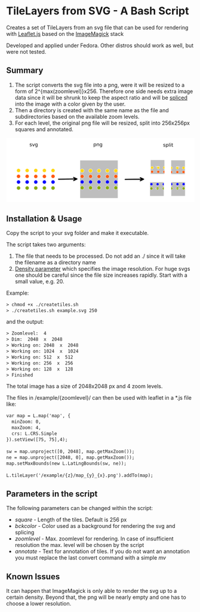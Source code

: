 # TileLayers from SVG - A Bash Script

Creates a set of TileLayers from an svg file that can be used for rendering with [Leaflet.js](https://leafletjs.com/)
based on the [ImageMagick](https://www.imagemagick.org/script/index.php) stack

Developed and applied under Fedora. Other distros should work as well, but were not tested.

## Summary

1. The script converts the svg file into a png, were it will be resized to a form of 2^{max(zoomlevel)}x256.
Therefore one side needs extra image data since it will be shrunk to keep the aspect ratio and will be [spliced](https://imagemagick.org/script/command-line-options.php#splice) into the image with a color given by the user.
2. Then a directory is created with the same name as the file and subdirectories based on the available zoom levels.
3. For each level, the original png file will be resized, split into 256x256px squares and annotated.

![](./img/desc.png)

## Installation & Usage

Copy the script to your svg folder and make it executable.

The script takes two arguments:
1. The file that needs to be processed. Do not add an ./ since it will take the filename as a directory name
2. [Density parameter](https://imagemagick.org/script/command-line-options.php#density) which specifies the image resolution. For huge svgs one should be careful since the file size increases rapidly. Start with a small value, e.g. 20.

Example:
~~~~
> chmod +x ./createtiles.sh
> ./createtiles.sh example.svg 250
~~~~

and the output:
~~~~
> Zoomlevel:  4
> Dim:  2048  x  2048
> Working on: 2048  x  2048
> Working on: 1024  x  1024
> Working on: 512  x  512
> Working on: 256  x  256
> Working on: 128  x  128
> Finished
~~~~
The total image has a size of 2048x2048 px and 4 zoom levels.

The files in /example/{zoomlevel}/ can then be used with leaflet in a \*.js file like:
~~~~
var map = L.map('map', {
  minZoom: 0,
  maxZoom: 4,
  crs: L.CRS.Simple
}).setView([75, 75],4);

sw = map.unproject([0, 2048], map.getMaxZoom());
ne = map.unproject([2048, 0], map.getMaxZoom());
map.setMaxBounds(new L.LatLngBounds(sw, ne));

L.tileLayer('/example/{z}/map_{y}_{x}.png').addTo(map);
~~~~

## Parameters in the script
The following parameters can be changed within the script:
* *square* - Length of the tiles. Default is 256 px
* *bckcolor* - Color used as a background for rendering the svg and splicing
* *zoomlevel* - Max. zoomlevel for rendering. In case of insufficient resolution the max. level will be chosen by the script
* *annotate* - Text for annotation of tiles. If you do not want an annotation you must replace the last convert command with a simple *mv*

## Known Issues
It can happen that ImageMagick is only able to render the svg up to a certain density.
Beyond that, the png will be nearly empty and one has to choose a lower resolution.
